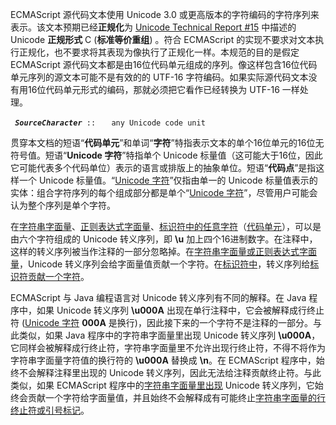 ECMAScript 源代码文本使用 Unicode 3.0 或更高版本的字符编码的字符序列来表示。该文本预期已经<b title="Normalised">正规化</b>为 [Unicode Technical Report \#15](http://www.unicode.org/reports/tr15/) 中描述的 Unicode <b title="Normalization Form">正规形式</b> C (<b title="canonical composition">标准等价重组</b>) 。符合 ECMAScript 的实现不要求对文本执行正规化，也不要求将其表现为像执行了正规化一样。本规范的目的是假定 ECMAScript 源代码文本都是由16位代码单元组成的序列。像这样包含16位代码单元序列的源文本可能不是有效的的 UTF-16 字符编码。如果实际源代码文本没有用16位代码单元形式的编码，那就必须把它看作已经转换为 UTF-16 一样处理。

` `*<b id="SourceCharacter">`SourceCharacter`</b>*` ::`
`   any Unicode code unit`

贯穿本文档的短语“<b title="code unit" id="code-unit">代码单元</b>”和单词“<b title="character" id="character">字符</b>”特指表示文本的单个16位单元的16位无符号值。短语“<b title="Unicode character" id="unicode-character">Unicode 字符</b>”特指单个 Unicode 标量值（这可能大于16位，因此它可能代表多个代码单位）表示的语言或排版上的抽象单位。短语“<b title="code point" id="code-point">代码点</b>”是指这样一个 Unicode 标量值。“[Unicode 字符](#unicode-character "wikilink")”仅指由单一的 Unicode 标量值表示的实体：组合字符序列的每个组成部分都是单个“[Unicode 字符](#unicode-character "wikilink")”，尽管用户可能会认为整个序列是单个字符。

在[字符串字面量](ES5/lexical#x7.8.4 "wikilink")、[正则表达式字面量](ES5/lexical#x7.8.5 "wikilink")、[标识符中的任意字符](ES5/lexical#x7.6 "wikilink")（[代码单元](#code-unit "wikilink")），可以是由六个字符组成的 Unicode 转义序列，即 **\\u** 加上四个16进制数字。在注释中，这样的转义序列被当作注释的一部分忽略掉。在[字符串字面量或](ES5/lexical#x7.8.4 "wikilink")[正则表达式字面量](ES5/lexical#x7.8.5 "wikilink")，Unicode 转义序列会给字面量值贡献一个字符。在[标识符中](ES5/lexical#x7.6 "wikilink")，转义序列给[标识符贡献一个字符](ES5/lexical#x7.6 "wikilink")。

ECMAScript 与 Java 编程语言对 Unicode 转义序列有不同的解释。在 Java 程序中，如果 Unicode 转义序列 **\\u000A** 出现在单行注释中，它会被解释成行终止符 ([Unicode 字符](#unicode-character "wikilink") **000A** 是换行)，因此接下来的一个字符不是注释的一部分。与此类似，如果 Java 程序中的字符串字面量里出现 Unicode 转义序列 **\\u000A**，它同样会被解释成行终止符，字符串字面量里不允许出现行终止符，不得不将作为字符串字面量字符值的换行符的 **\\u000A** 替换成 **\\n**。在 ECMAScript 程序中，始终不会解释注释里出现的 Unicode 转义序列，因此无法给注释贡献终止符。与此类似，如果 ECMAScript 程序中的[字符串字面量里出现](ES5/lexical#x7.8.4 "wikilink") Unicode 转义序列，它始终会贡献一个字符给字面量值，并且始终不会解释成有可能终止[字符串字面量的](ES5/lexical#x7.8.4 "wikilink")[行终止符或引号标记](ES5/lexical#line-terminator "wikilink")。

